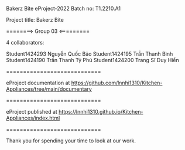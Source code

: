 Bakerz Bite
eProject-2022 Batch no: T1.2210.A1

Project title: Bakerz Bite

========> Group 03 <=========

4 collaborators:

Student1424293  Nguyễn Quốc Bảo
Student1424195  Trần Thanh  Bình
Student1424190  Trần Thanh Tỷ Phú
Student1424200  Trang Sĩ Duy Hiển

============================

eProject documentation at https://github.com/lnnhi1310/Kitchen-Appliances/tree/main/documentary

============================

eProject published at https://lnnhi1310.github.io/Kitchen-Appliances/index.html

============================

Thank you for spending your time to look at our work.